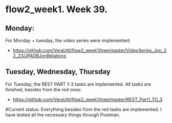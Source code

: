 # flow2_week1. Week 39. 

## Monday:
For Monday + tuesday, the video series were implemented:
- https://github.com/VeraUtil/flow2_week1/tree/master/VideoSeries_Jon_22_23/JPADBJonRelations

## Tuesday, Wednesday, Thursday
For Tuesday, the REST PART 1-3 tasks are implemented. All tasks are finished, besides from the red ones:
- https://github.com/VeraUtil/flow2_week1/tree/master/REST_Part1_TO_3

#Current status: 
Everything besides from the red tasks are implemented. I have tested all the necessary things through Postman. 
